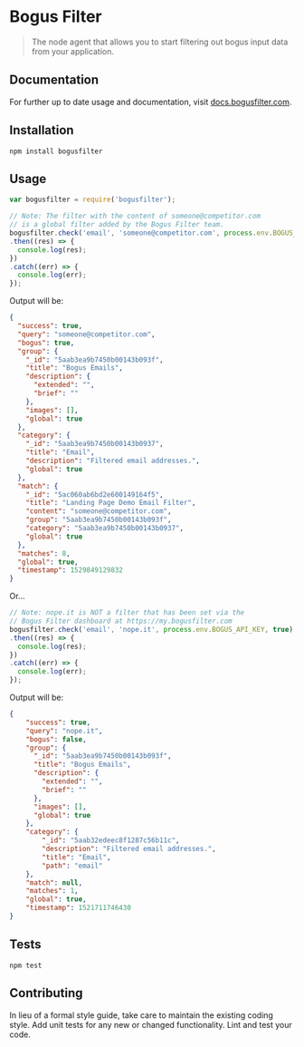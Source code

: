 # Bogus Filter
> The node agent that allows you to start filtering out bogus input data from your application.

## Documentation

For further up to date usage and documentation, visit [docs.bogusfilter.com](https://docs.bogusfilter.com/).

## Installation

  `npm install bogusfilter`

## Usage
```js
var bogusfilter = require('bogusfilter');

// Note: The filter with the content of someone@competitor.com
// is a global filter added by the Bogus Filter team.
bogusfilter.check('email', 'someone@competitor.com', process.env.BOGUS_API_KEY, true)
.then((res) => {
  console.log(res);
})
.catch((err) => {
  console.log(err);
});
```

Output will be:
```json
{
  "success": true,
  "query": "someone@competitor.com",
  "bogus": true,
  "group": {
    "_id": "5aab3ea9b7450b00143b093f",
    "title": "Bogus Emails",
    "description": {
      "extended": "",
      "brief": ""
    },
    "images": [],
    "global": true
  },
  "category": {
    "_id": "5aab3ea9b7450b00143b0937",
    "title": "Email",
    "description": "Filtered email addresses.",
    "global": true
  },
  "match": {
    "_id": "5ac060ab6bd2e600149164f5",
    "title": "Landing Page Demo Email Filter",
    "content": "someone@competitor.com",
    "group": "5aab3ea9b7450b00143b093f",
    "category": "5aab3ea9b7450b00143b0937",
    "global": true
  },
  "matches": 8,
  "global": true,
  "timestamp": 1529849129832
}
```

Or...

```js
// Note: nope.it is NOT a filter that has been set via the
// Bogus Filter dashboard at https://my.bogusfilter.com
bogusfilter.check('email', 'nope.it', process.env.BOGUS_API_KEY, true)
.then((res) => {
  console.log(res);
})
.catch((err) => {
  console.log(err);
});
```

Output will be:
```json
{
    "success": true,
    "query": "nope.it",
    "bogus": false,
    "group": {
      "_id": "5aab3ea9b7450b00143b093f",
      "title": "Bogus Emails",
      "description": {
        "extended": "",
        "brief": ""
      },
      "images": [],
      "global": true
    },
    "category": {
        "_id": "5aab32edeec8f1287c56b11c",
        "description": "Filtered email addresses.",
        "title": "Email",
        "path": "email"
    },
    "match": null,
    "matches": 1,
    "global": true,
    "timestamp": 1521711746430
}
```


## Tests

  `npm test`

## Contributing

In lieu of a formal style guide, take care to maintain the existing coding style. Add unit tests for any new or changed functionality. Lint and test your code.
